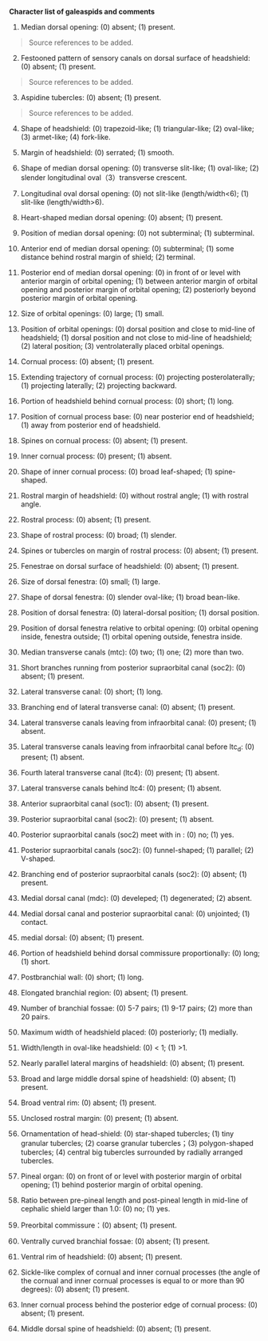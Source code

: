 **Character list of galeaspids and comments**

1. Median dorsal opening: (0) absent; (1) present.

> Source references to be added.

2. Festooned pattern of sensory canals on dorsal surface of headshield: (0) absent; (1) present.

> Source references to be added.

3. Aspidine tubercles: (0) absent; (1) present.

> Source references to be added.

4. Shape of headshield: (0) trapezoid-like; (1) triangular-like; (2) oval-like; (3) armet-like; (4) fork-like.

5. Margin of headshield: (0) serrated; (1) smooth.

6. Shape of median dorsal opening: (0) transverse slit-like; (1) oval-like; (2)  slender longitudinal oval（3）transverse
crescent.

7. Longitudinal oval dorsal opening: (0) not slit-like (length/width<6); (1) slit-like (length/width>6).

8. Heart-shaped median dorsal opening: (0) absent; (1) present.

9. Position of median dorsal opening: (0) not subterminal; (1) subterminal.

10. Anterior end of median dorsal opening: (0) subterminal; (1) some distance behind rostral margin of shield; (2) terminal.

11. Posterior end of median dorsal opening: (0) in front of or level with anterior margin of orbital opening; (1) between anterior margin of orbital opening and posterior margin of orbital opening; (2) posteriorly beyond posterior margin of orbital opening.

12. Size of orbital openings: (0) large; (1) small.

13. Position of orbital openings: (0) dorsal position and close to mid-line of headshield; (1) dorsal position and not close to mid-line of headshield; (2) lateral position; (3) ventrolaterally placed orbital openings.

14. Cornual process: (0) absent; (1) present.

15. Extending trajectory of cornual process: (0) projecting posterolaterally; (1) projecting laterally; (2) projecting backward.

16. Portion of headshield behind cornual process: (0) short; (1) long.

17. Position of cornual process base: (0) near posterior end of headshield; (1) away from posterior end of headshield.

18. Spines on cornual process: (0) absent;  (1) present.

19. Inner cornual process: (0) present; (1) absent.

20. Shape of inner cornual process: (0) broad leaf-shaped; (1)  spine-shaped.

21. Rostral margin of headshield: (0) without rostral angle; (1) with rostral angle.

22. Rostral process: (0) absent; (1) present.

23. Shape of rostral process: (0) broad; (1) slender.

24. Spines or tubercles on margin of rostral process: (0) absent; (1) present.

25. Fenestrae on dorsal surface of headshield: (0) absent; (1) present.

26. Size of dorsal fenestra: (0) small; (1) large.

27. Shape of dorsal fenestra: (0) slender oval-like; (1) broad bean-like.

28. Position of dorsal fenestra: (0) lateral-dorsal position; (1) dorsal position.

29. Position of dorsal fenestra relative to orbital opening: (0) orbital opening inside, fenestra outside; (1) orbital opening outside, fenestra inside.

30. Median transverse canals (mtc): (0) two; (1) one; (2) more than two.

31. Short branches running from posterior supraorbital canal (soc2): (0) absent; (1) present.

32.  Lateral transverse canal: (0) short; (1) long.

33. Branching end of lateral transverse canal: (0) absent; (1) present.

34. Lateral transverse canals leaving from infraorbital canal: (0) present; (1) absent.

35. Lateral transverse canals leaving from infraorbital canal before ltc<sub>d</sub>: (0) present; (1) absent.

36. Fourth lateral transverse canal (ltc4): (0) present; (1) absent.

37. Lateral transverse canals behind ltc4: (0) present; (1) absent.

38. Anterior supraorbital canal (soc1): (0) absent; (1) present.

39. Posterior supraorbital canal (soc2): (0) present; (1) absent.

40. Posterior supraorbital canals (soc2) meet with in : (0) no; (1) yes.

41. Posterior supraorbital canals (soc2): (0) funnel-shaped; (1) parallel; (2) V-shaped.

42. Branching end of posterior supraorbital canals (soc2): (0) absent; (1) present.

43. Medial dorsal canal (mdc): (0) develeped; (1) degenerated; (2) absent.

44. Medial dorsal canal and posterior supraorbital canal: (0) unjointed; (1) contact.

45. medial dorsal: (0) absent; (1) present.

46. Portion of headshield behind dorsal commissure proportionally: (0) long;  (1) short.

47. Postbranchial wall: (0) short; (1) long.

48. Elongated branchial region: (0) absent; (1) present.

49. Number of branchial fossae: (0) 5-7 pairs; (1) 9-17 pairs; (2) more than 20 pairs.

50. Maximum width of headshield placed: (0) posteriorly; (1) medially.

51. Width/length in oval-like headshield: (0) < 1; (1) >1.

52. Nearly parallel lateral margins of headshield: (0) absent; (1) present.

53. Broad and large middle dorsal spine of headshield: (0) absent; (1) present.

54. Broad ventral rim: (0) absent; (1) present.

55. Unclosed rostral margin: (0) present; (1) absent.

56. Ornamentation of head-shield: (0) star-shaped tubercles; (1) tiny granular tubercles; (2) coarse granular tubercles；(3) polygon-shaped tubercles; (4) central big tubercles surrounded by radially arranged tubercles.

57. Pineal organ: (0) on front of or level with posterior margin of orbital opening; (1) behind posterior margin of orbital opening.

58. Ratio between pre-pineal length and post-pineal length in mid-line of cephalic shield larger than 1.0: (0) no; (1) yes.

59. Preorbital commissure：(0) absent; (1) present.

60. Ventrally curved branchial fossae: (0) absent; (1) present.

61. Ventral rim of headshield: (0) absent; (1) present.

62. Sickle-like complex of cornual and inner cornual processes (the angle of the cornual and inner cornual processes is equal to or more than 90 degrees): (0) absent; (1) present.

63. Inner cornual process behind the posterior edge of cornual process: (0) absent; (1) present.

64. Middle dorsal spine of headshield: (0) absent; (1) present.
